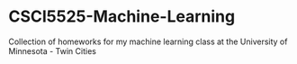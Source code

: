 # CSCI5525-Machine-Learning
Collection of homeworks for my machine learning class at the University of Minnesota - Twin Cities

